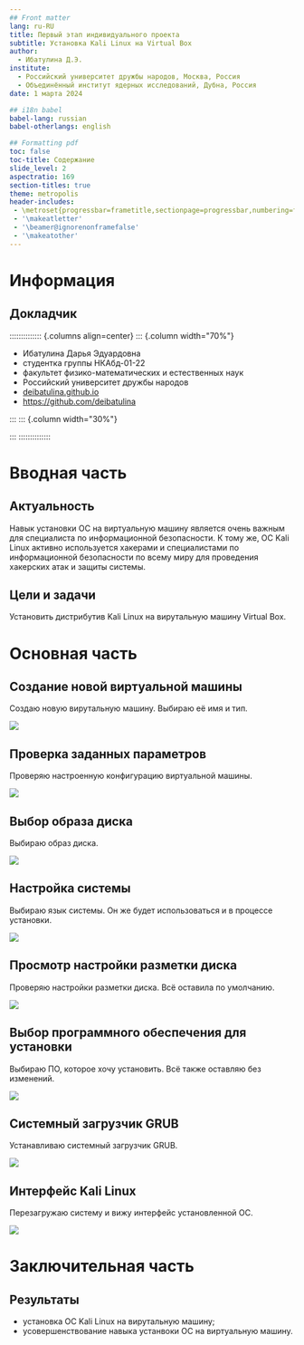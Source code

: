 ```yaml
---
## Front matter
lang: ru-RU
title: Первый этап индивидуального проекта
subtitle: Установка Kali Linux на Virtual Box
author:
  - Ибатулина Д.Э.
institute:
  - Российский университет дружбы народов, Москва, Россия
  - Объединённый институт ядерных исследований, Дубна, Россия
date: 1 марта 2024

## i18n babel
babel-lang: russian
babel-otherlangs: english

## Formatting pdf
toc: false
toc-title: Содержание
slide_level: 2
aspectratio: 169
section-titles: true
theme: metropolis
header-includes:
 - \metroset{progressbar=frametitle,sectionpage=progressbar,numbering=fraction}
 - '\makeatletter'
 - '\beamer@ignorenonframefalse'
 - '\makeatother'
---
```


# Информация

## Докладчик

:::::::::::::: {.columns align=center}
::: {.column width="70%"}

  * Ибатулина Дарья Эдуардовна
  * студентка группы НКАбд-01-22
  * факультет физико-математических и естественных наук
  * Российский университет дружбы народов
  * [deibatulina.github.io](mailto:1132226434@pfur.ru)
  * <https://github.com/deibatulina>

:::
::: {.column width="30%"}

:::
::::::::::::::

# Вводная часть

## Актуальность

Навык установки ОС на виртуальную машину является очень важным для специалиста по информационной безопасности. К тому же, ОС Kali Linux активно используется хакерами и специалистами по информационной безопасности по всему миру для проведения хакерских атак и защиты системы.

## Цели и задачи

Установить дистрибутив Kali Linux на вирутальную машину Virtual Box.

# Основная часть

## Создание новой виртуальной машины

Создаю новую вирутальную машину. Выбираю её имя и тип.

![](image/1.jpg)

## Проверка заданных параметров

Проверяю настроенную конфигурацию виртуальной машины.

![](image/4.jpg)

## Выбор образа диска

Выбираю образ диска.

![](image/5.jpg)

## Настройка системы

Выбираю язык системы. Он же будет использоваться и в процессе установки.

![](image/6.jpg)

## Просмотр настройки разметки диска

Проверяю настройки разметки диска. Всё оставила по умолчанию.

![](image/18.jpg)

## Выбор программного обеспечения для установки

Выбираю ПО, которое хочу установить. Всё также оставляю без изменений.

![](image/20.jpg)

## Системный загрузчик GRUB

Устанавливаю системный загрузчик GRUB.

![](image/22.jpg)

## Интерфейс Kali Linux

Перезагружаю систему и вижу интерфейс установленной ОС.

![](image/24.jpg)

# Заключительная часть

## Результаты

* установка ОС Kali Linux на вирутальную машину;
* усовершенствование навыка устанвоки ОС на виртуальную машину.

